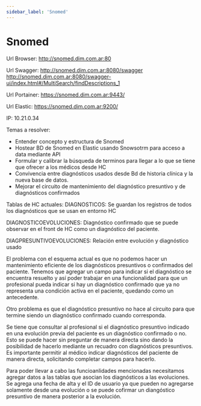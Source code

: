 ```yaml
---
sidebar_label: 'Snomed'
---
```


# Snomed

Url Browser: http://snomed.dim.com.ar:80

Url Swagger: http://snomed.dim.com.ar:8080/swagger
http://snomed.dim.com.ar:8080/swagger-ui/index.html#/MultiSearch/findDescriptions_1

Url Portainer: https://snomed.dim.com.ar:9443/

Url Elastic: https://snomed.dim.com.ar:9200/

IP: 10.21.0.34

Temas a resolver:
- Entender concepto y estructura de Snomed
- Hostear BD de Snomed en Elastic usando Snowsotrm para acceso a data mediante API
- Formular y calibrar la búsqueda de terminos para llegar a lo que se tiene que ofrecer a los médicos desde HC
- Convivencia entre diagnósticos usados desde Bd de historia clínica y la nueva base de datos.
- Mejorar el circuito de mantenimiento del diagnóstico presuntivo y de diagnósticos confirmados

Tablas de HC actuales:
DIAGNOSTICOS: Se guardan los registros de todos los diagnósticos que se usan en entorno HC

DIAGNOSTICOEVOLUCIONES: Diagnóstico confirmado que se puede observar en el front de HC como un diagnóstico del paciente.

DIAGPRESUNTIVOEVOLUCIONES: Relación entre evolución y diagnóstico usado



El problema con el esquema actual es que no podemos hacer un mantenimiento eficiente de los diagnósticos presuntivos o confirmados del paciente. Tenemos que agregar un campo para indicar si el diagnóstico se encuentra resuelto y así poder trabajar en una funcionalidad para que un profesional pueda indicar si hay un diagnóstico confirmado que ya no representa una condición activa en el paciente, quedando como un antecedente.

Otro problema es que el diagnóstico presuntivo no hace al circuito para que termine siendo un diagnóstico confirmado cuando corresponda. 



Se tiene que consultar al profesional si el diagnóstico presuntivo indicado en una evolución previa del paciente es un diagnóstico confirmado o no. Esto se puede hacer sin preguntar de manera directa sino dando la posibilidad de hacerlo mediante un recuadro con diagnósticos presuntivos. Es importante permitir al médico indicar diagnósticos del paciente de manera directa, solicitando completar campos para hacerlo.

Para poder llevar a cabo las funcioanlidades mencionadas necesitamos agregar datos a las tablas que asocian los diagnósticos a las evoluciones. Se agrega una fecha de alta y el ID de usuario ya que pueden no agregarse solamente desde una evolución o se puede cofirmar un diangóstico presuntivo de manera posterior a la evolución.
